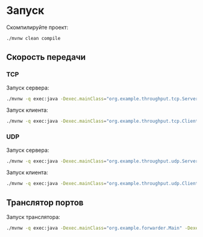 # Запуск
Скомпилируйте проект:
```bash
./mvnw clean compile
```

## Скорость передачи
### TCP
Запуск сервера:
```bash
./mvnw -q exec:java -Dexec.mainClass="org.example.throughput.tcp.Server"
```

Запуск клиента:
```bash
./mvnw -q exec:java -Dexec.mainClass="org.example.throughput.tcp.Client"
```

### UDP
Запуск сервера:
```bash
./mvnw -q exec:java -Dexec.mainClass="org.example.throughput.udp.Server"
```

Запуск клиента:
```bash
./mvnw -q exec:java -Dexec.mainClass="org.example.throughput.udp.Client"
```

## Транслятор портов
Запуск транслятора:
```bash
./mvnw -q exec:java -Dexec.mainClass="org.example.forwarder.Main" -Dexec.args="forwardes.csv"
```